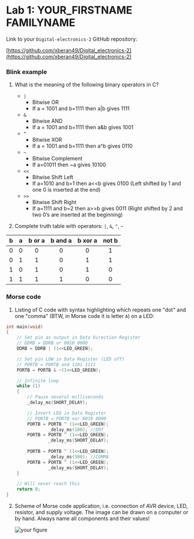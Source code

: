 # Lab 1: YOUR_FIRSTNAME FAMILYNAME

Link to your `Digital-electronics-2` GitHub repository:

   [https://github.com/xberan49/Digital_electronics-2](https://github.com/xberan49/Digital_electronics-2)


### Blink example

1. What is the meaning of the following binary operators in C?
   * `|`
      - Bitwise OR
      - If a = 1001 and b=1111 then a|b gives 1111
   * `&`
      - Bitwise AND
      - If a = 1001 and b=1111 then a&b gives 1001
   * `^`
      - Bitwise XOR
      - If a = 1001 and b=1111 then a^b gives 0110
   * `~`
      - Bitwise Complement
      - If a=01011 then ~a gives 10100
   * `<<`
      - Bitwise Shift Left	
      - If a=1010 and b=1 then a<<b gives 0100 (Left shifted by 1 and one 0 is inserted at the end)
   * `>>`
      - Bitwise Shift Right	
      - If a=1111 and b=2 then a>>b gives 0011 (Right shifted by 2 and two 0’s are inserted at the beginning)
      
2. Complete truth table with operators: `|`, `&`, `^`, `~`

| **b** | **a** |**b or a** | **b and a** | **b xor a** | **not b** |
| :-: | :-: | :-: | :-: | :-: | :-: |
| 0 | 0 | 0 | 0 | 0 | 1 |
| 0 | 1 | 1 | 0 | 1 | 1 |
| 1 | 0 | 1 | 0 | 1 | 0 |
| 1 | 1 | 1 | 1 | 0 | 0 |



### Morse code

1. Listing of C code with syntax highlighting which repeats one "dot" and one "comma" (BTW, in Morse code it is letter `A`) on a LED:

```c
int main(void)
{
    // Set pin as output in Data Direction Register
    // DDRB = DDRB or 0010 0000
    DDRB = DDRB | (1<<LED_GREEN);

    // Set pin LOW in Data Register (LED off)
    // PORTB = PORTB and 1101 1111
    PORTB = PORTB & ~(1<<LED_GREEN);

    // Infinite loop
    while (1)
    {
        // Pause several milliseconds
        _delay_ms(SHORT_DELAY);

        // Invert LED in Data Register
        // PORTB = PORTB xor 0010 0000
        PORTB = PORTB ^ (1<<LED_GREEN);
				_delay_ms(100); //DOT
		PORTB = PORTB ^ (1<<LED_GREEN);
				_delay_ms(SHORT_DELAY);		
			
		PORTB = PORTB ^ (1<<LED_GREEN);
				_delay_ms(500); //COMMA
		PORTB = PORTB ^ (1<<LED_GREEN);
				_delay_ms(SHORT_DELAY);	
    }

    // Will never reach this
    return 0;
}
```


2. Scheme of Morse code application, i.e. connection of AVR device, LED, resistor, and supply voltage. The image can be drawn on a computer or by hand. Always name all components and their values!

   ![your figure]()
